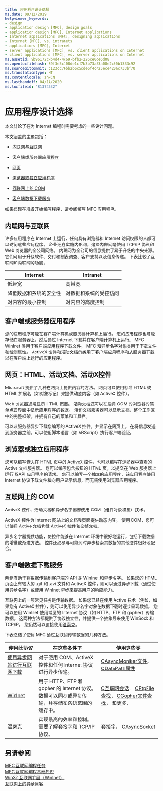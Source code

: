```yaml
---
title: 应用程序设计选择
ms.date: 09/12/2019
helpviewer_keywords:
- design
- application design [MFC], design goals
- application design [MFC], Internet applications
- Internet applications [MFC], designing applications
- Internet [MFC], vs. intranets
- applications [MFC], Internet
- server applications [MFC], vs. client applications on Internet
- client applications [MFC], vs. server applications on Internet
ms.assetid: 9b96172c-b4d4-4c69-bfb2-226ce0de6d08
ms.openlocfilehash: 89f3e5c108de1cf7b3b73a33a08e2c50b1333c92
ms.sourcegitcommit: c123cc76bb2b6c5cde6f4c425ece420ac733bf70
ms.translationtype: MT
ms.contentlocale: zh-CN
ms.lasthandoff: 04/14/2020
ms.locfileid: "81374632"
---
```

# <a name="application-design-choices"></a>应用程序设计选择

本文讨论了在为 Internet 编程时需要考虑的一些设计问题。

本文涵盖的主题包括：

- [内联网与互联网](#_core_intranet_versus_internet)

- [客户端或服务器应用程序](#_core_client_or_server_application)

- [网页](#_core_the_web_page)

- [浏览器或独立应用程序](#_core_browser_or_standalone)

- [互联网上的 COM](#_core_com_on_the_internet)

- [客户端数据下载服务](#_core_client_data_download_services)

如果您现在准备开始编写程序，请参阅[编写 MFC 应用程序](../mfc/writing-mfc-applications.md)。

## <a name="intranet-versus-internet"></a><a name="_core_intranet_versus_internet"></a>内联网与互联网

许多应用程序在 Internet 上运行，任何具有浏览器和 Internet 访问权限的人都可以访问这些应用程序。 企业还在实施内部网，这些内部网是使用 TCP/IP 协议和 Web 浏览器的全公司网络。 内联网为全公司的信息提供了易于升级的中央来源。 它们可用于升级软件、交付和制表调查、客户支持以及信息传递。 下表比较了互联网和内联网的功能。

|Internet|Intranet|
|--------------|--------------|
|低带宽|高带宽|
|降低数据和系统的安全性|对数据和系统的受控访问|
|对内容的最小控制|对内容的高度控制|

## <a name="client-or-server-application"></a><a name="_core_client_or_server_application"></a>客户端或服务器应用程序

您的应用程序可能在客户端计算机或服务器计算机上运行。 您的应用程序也可能存储在服务器上，然后通过 Internet 下载并在客户端计算机上运行。 MFC WinInet 类用于客户端应用程序下载文件。 MFC 和异步名字对象类用于下载文件和控制属性。 ActiveX 控件和活动文档的类用于客户端应用程序和从服务器下载以在客户端上运行的应用程序。

## <a name="the-web-page-html-active-documents-activex-controls"></a><a name="_core_the_web_page"></a>网页：HTML、活动文档、活动X控件

Microsoft 提供了几种在网页上提供内容的方法。 网页可以使用标准 HTML 或 HTML 扩展名（如对象标记）来提供动态内容（如 ActiveX 控件）。

Web 浏览器通常显示 HTML 页面。 活动文档还可以在启用 COM 的浏览器的简单点击界面中显示应用程序的数据。 活动文档服务器可以显示文档，整个工作区中的完整框架，并拥有自己的菜单和工具栏。

可以从服务器异步下载您编写的 ActiveX 控件，并显示在网页上。 在将信息发送到服务器之前，可以使用脚本语言（如 VBScript）执行客户端验证。

## <a name="browser-or-stand-alone-application"></a><a name="_core_browser_or_standalone"></a>浏览器或独立应用程序

您可以编写嵌入在 HTML 页中的 ActiveX 控件，也可以编写在浏览器中查看的 Active 文档服务器。 您可以编写包含按钮的 HTML 页，以提交在 Web 服务器上运行 ISAPI 应用程序的请求。 您可以编写一个独立的应用程序，该应用程序使用 Internet 协议下载文件和向用户显示信息，而无需使用浏览器应用程序。

## <a name="com-on-the-internet"></a><a name="_core_com_on_the_internet"></a>互联网上的 COM

ActiveX 控件、活动文档和异步名字器都使用 COM（组件对象模型）技术。

ActiveX 控件为 Internet 网站上的文档和页面提供动态内容。 使用 COM，您可以使用 Active 文档构建 ActiveX 控件和全帧文档。

异步名字器提供功能，使控件能够在 Internet 环境中很好地运行，包括下载数据的增量或渐进方法。 控件还必须与可能同时异步检索其数据的其他控件很好地配合。

## <a name="client-data-download-services"></a><a name="_core_client_data_download_services"></a>客户端数据下载服务

两组有助于将数据传输到客户端的 API 是 WinInet 和异步名字。 如果您的 HTML 页面上有较大的 .gif 和 .avi 文件和 ActiveX 控件，则可以通过异步下载（通过使用异步名字）或使用 WinInet 异步来提高用户的响应能力。

互联网上的一项常见任务是传输数据。 如果您已经在使用 Active 技术（例如，如果您有 ActiveX 控件），则可以使用异步名字对象在数据下载时逐步呈现数据。 您可以使用 WinInet 使用常见的 Internet 协议（如 HTTP、FTP 和 gopher）传输数据。 这两种方法都提供了协议独立性，并提供一个抽象层来使用 WinSock 和 TCP/IP。 您仍然可以直接使用[温索克](../mfc/windows-sockets-in-mfc.md)。

下表总结了使用 MFC 通过互联网传输数据的几种方法。

|使用此协议|在这些条件下|使用这些类|
|-----------------------|----------------------------|-------------------------|
|[使用异步网站进行互联网下载](../mfc/asynchronous-monikers-on-the-internet.md)|对于使用 COM、ActiveX 控件和任何 Internet 协议进行异步传输。|[CAsyncMoniker文件](../mfc/reference/casyncmonikerfile-class.md)， [CDataPath属性](../mfc/reference/cdatapathproperty-class.md)|
|[WinInet](../mfc/win32-internet-extensions-wininet.md)|用于 HTTP、FTP 和 gopher 的 Internet 协议。 数据可以同步或异步传输，并存储在系统范围的缓存中。|[C互联网会话](../mfc/reference/cinternetsession-class.md)， [CFtpFile查找](../mfc/reference/cftpfilefind-class.md)， [CGopher文件查找](../mfc/reference/cgopherfilefind-class.md)， 和更多.|
|[温索克](../mfc/windows-sockets-in-mfc.md)|实现最高的效率和控制。 需要了解套接字和 TCP/IP 协议。|[套接字](../mfc/reference/csocket-class.md)， [CAsyncSocket](../mfc/reference/casyncsocket-class.md)|

## <a name="see-also"></a>另请参阅

[MFC 互联网编程任务](../mfc/mfc-internet-programming-tasks.md)<br/>
[MFC 互联网编程基础知识](../mfc/mfc-internet-programming-basics.md)<br/>
[Win32 互联网扩展（WinInet）](../mfc/win32-internet-extensions-wininet.md)<br/>
[互联网上的异步月客](../mfc/asynchronous-monikers-on-the-internet.md)
